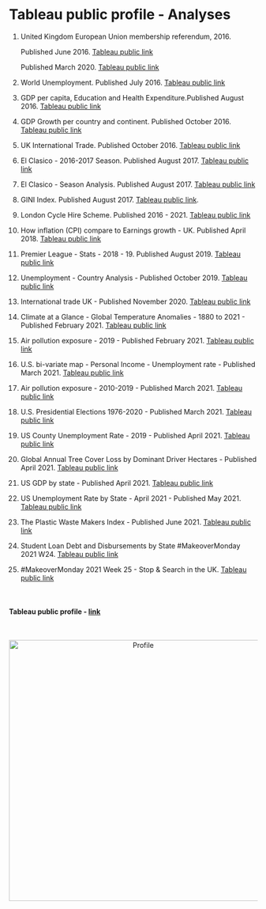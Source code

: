 


# Tableau public profile - Analyses





1. United Kingdom European Union membership referendum, 2016. 

     Published June 2016. [Tableau public link](https://public.tableau.com/profile/juanma4308#!/vizhome/Referendum_4/Referendumresults)
           
     Published March 2020. [Tableau public link](https://public.tableau.com/profile/juanma4308#!/vizhome/ReferendumEU-UK2016-Map/UK_EU)

2. World Unemployment.  Published July 2016. [Tableau public link](https://public.tableau.com/profile/juanma4308#!/vizhome/Unemployment-Tableau/Unemployment-2005-2014)

3.  GDP per capita, Education and Health Expenditure.Published August 2016. [Tableau public link](https://public.tableau.com/profile/juanma4308#!/vizhome/Country-Tableau/CountryAnalysis)

4. GDP Growth per country and continent. Published October 2016. [Tableau public link](https://public.tableau.com/profile/juanma4308#!/vizhome/GDPGrowth_3/Growthpercountryandcontinent)

5. UK International Trade. Published October 2016.  [Tableau public link](https://public.tableau.com/profile/juanma4308#!/vizhome/UK-InternationalTrade2015/Story1)

6. El Clasico - 2016-2017 Season. Published August 2017. [Tableau public link](https://public.tableau.com/profile/juanma4308#!/vizhome/ElClasico-2016-2017Season/2016-2017Season)

7. El Clasico - Season Analysis. Published August 2017. [Tableau public link](https://public.tableau.com/profile/juanma4308#!/vizhome/ElClasico-SeasonAnalysis_0/TeamLevel)

8. GINI Index. Published August 2017. [Tableau public link](https://public.tableau.com/profile/juanma4308#!/vizhome/GINIIndex_1/GINIIndex).

9. London Cycle Hire Scheme. Published 2016 - 2021.  [Tableau public link](https://public.tableau.com/profile/juanma4308#!/vizhome/LondonCycleHireScheme/Story1)

10. How inflation (CPI) compare to Earnings growth  - UK. Published April 2018. [Tableau public link](https://public.tableau.com/profile/juanma4308#!/vizhome/HowinflationCPIcomparetoEarningsgrowth-UK/CPIVSEarningsGrowth)

11. Premier League - Stats - 2018 - 19. Published August 2019. [Tableau public link](https://public.tableau.com/profile/juanma4308#!/vizhome/PremierLeague-Stats-2018-19/PremierLeagueStats-201919)

12. Unemployment - Country Analysis - Published October 2019. [Tableau public link](https://public.tableau.com/profile/juanma4308#!/vizhome/Unemployment-Tableau-October2019/Unemployment-Analysis)

13. International trade UK -  Published November 2020. [Tableau public link](https://public.tableau.com/profile/juanma4308#!/vizhome/InternationaltradeUK-November2020/Seconddashboard)

14. Climate at a Glance - Global Temperature Anomalies - 1880 to 2021 - Published February 2021. [Tableau public link](https://public.tableau.com/profile/juanma4308#!/vizhome/ClimateataGlance-GlobalTemperatureAnomalies-1880to2021/ClimateataGlance-GlobalTemperatureAnomalies-1880to2021)

15. Air pollution exposure - 2019 - Published February 2021. [Tableau public link](https://public.tableau.com/profile/juanma4308#!/vizhome/Airpollutionexposure-2019/Blue)

16. U.S. bi-variate map - Personal Income - Unemployment rate - Published March 2021. [Tableau public link](https://public.tableau.com/profile/juanma4308#!/vizhome/U_S_bi-variatemap-PersonalIncome-Unemploymentrate/Bivariatemaps)

17. Air pollution exposure - 2010-2019  - Published March 2021. [Tableau public link](https://public.tableau.com/profile/juanma4308#!/vizhome/Airpollutionexposure-2010-2019/High35)

18. U.S. Presidential Elections 1976-2020 - Published March 2021. [Tableau public link](https://public.tableau.com/profile/juanma4308#!/vizhome/USPresidentialElections1976-2020/USmap)

19. US County Unemployment Rate - 2019  - Published April 2021.   [Tableau public link](https://public.tableau.com/profile/juanma4308#!/vizhome/USCountyUnemploymentRate-2019/US_County)

20. Global Annual Tree Cover Loss by Dominant Driver Hectares - Published April 2021.   [Tableau public link](https://public.tableau.com/profile/juanma4308#!/vizhome/GlobalAnnualTreeCoverLossbyDominantDriverHectares/Tree_cover)

21. US GDP by state - Published April 2021.   [Tableau public link](https://public.tableau.com/profile/juanma4308#!/vizhome/USGDPbystate/USGDPstate)

22. US Unemployment Rate by State - April 2021 - Published May 2021.   [Tableau public link](https://public.tableau.com/profile/juanma4308#!/vizhome/USUnemploymentRatebyState-April2021/Unemployment_rate)

23. The Plastic Waste Makers Index - Published June 2021. [Tableau public link](https://public.tableau.com/app/profile/juanma4308/viz/MakeoverMonday2021Week22-ThePlasticWasteMakersIndex_16227357208930/The_Plastic_Waste_Makers_Index)

24. Student Loan Debt and Disbursements by State #MakeoverMonday 2021 W24. [Tableau public link](https://public.tableau.com/app/profile/juanma4308/viz/StudentLoanDebtandDisbursementsbyStateMakeoverMonday2021W24/Student_Loan)

25. #MakeoverMonday 2021 Week 25 - Stop & Search in the UK. [Tableau public link](https://public.tableau.com/app/profile/juanma4308/viz/MakeoverMonday2021Week25-StopSearchintheUK/Stop_and_search)

 
<br>

#### Tableau public profile - [link](https://public.tableau.com/profile/juanma4308#!/)

<br>



<p align="center">
<img width="528" alt="Profile" src="https://user-images.githubusercontent.com/37122520/113569080-c2ae3180-9609-11eb-9e39-c61ec156cf87.png">
</p>





